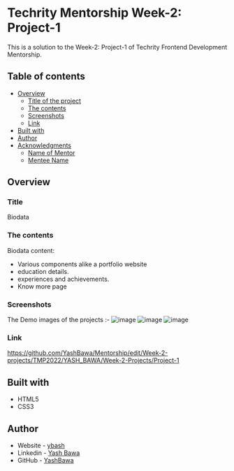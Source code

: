 # Techrity Mentorship Week-2: Project-1 

This is a solution to the Week-2: Project-1 of Techrity Frontend Development Mentorship. 

## Table of contents

- [Overview](#overview)
  - [Title of the project](#title)
  - [The contents](#the-contents)
  - [Screenshots](#screenshots)
  - [Link](#link)
- [Built with](#built-with)
- [Author](#author)
- [Acknowledgments](#acknowledgments)
   - [Name of Mentor](#mentor)
   - [Mentee Name](#mentee)
   

## Overview

### Title
Biodata


### The contents

Biodata content:

- Various components alike a portfolio website
- education details.
- experiences and achievements. 
- Know more page

### Screenshots 
The Demo images of the projects  :- 
![image](https://user-images.githubusercontent.com/90853282/189473175-25b1f443-be94-40c4-80f2-378e931d3b61.png)
![image](https://user-images.githubusercontent.com/90853282/189473195-5e1e5d49-9e43-4b8c-8ad7-0fabd21b4e7f.png)
![image](https://user-images.githubusercontent.com/90853282/189473209-abf241e7-e7d4-4b8d-b34a-145579449648.png)

### Link
https://github.com/YashBawa/Mentorship/edit/Week-2-projects/TMP2022/YASH_BAWA/Week-2-Projects/Project-1

## Built with

- HTML5 
- CSS3

## Author

- Website - [ybash](http://ybash-portfolio-website.netlify.app/)
- Linkedin - [Yash Bawa](https://www.linkedin.com/in/yash-bawa-45362121b/)
- GitHub - [YashBawa](https://github.com/YashBawa)

